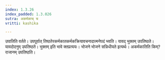 ```yaml
---
index: 1.3.26
index_padded: 1.3.026
sutra: अकर्मकाच् च
vritti: kashika

---
```

उपातिति वर्तते। उपपूर्वात् तिष्ठतेरकर्मकातकर्मकक्रियावचनादात्मनेपदं भवति। यावद् भुक्तम् उपतिष्ठते। यावदोदनुम् उपतिष्ठते। भुक्तम् इति भावे क्तप्रत्ययः। भोजने भोजने सन्निधीयते इत्यर्थः। अकर्मकातिति किम्? राजानम् उपतिष्ठति।
